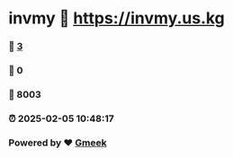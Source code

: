 # invmy :link: https://invmy.us.kg 
### :page_facing_up: [3](https://invmy.us.kg/tag.html) 
### :speech_balloon: 0 
### :hibiscus: 8003 
### :alarm_clock: 2025-02-05 10:48:17 
### Powered by :heart: [Gmeek](https://github.com/Meekdai/Gmeek)
